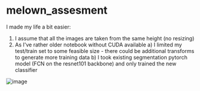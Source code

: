 # melown_assesment
I made my life a bit easier:
  1) I assume that all the images are taken from the same height (no resizing)
  2) As I've rather older notebook without CUDA available
    a) I limited my test/train set to some feasible size - there could be additional transforms to generate more training data
    b) I took existing segmentation pytorch model (FCN on the resnet101 backbone) and only trained the new classifier
    
  


![image](https://user-images.githubusercontent.com/75313287/114025149-1e302780-9875-11eb-938c-1e6f6e0d7f02.png)
